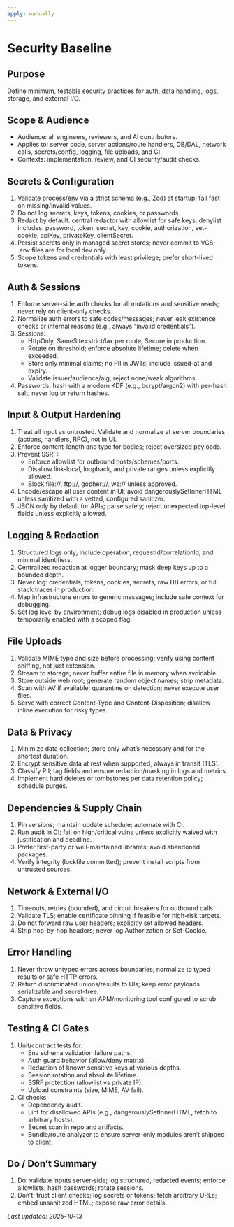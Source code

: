 ```yaml
---
apply: manually
---
```


# Security Baseline

## Purpose

Define minimum, testable security practices for auth, data handling, logs, storage, and external I/O.

## Scope & Audience

- Audience: all engineers, reviewers, and AI contributors.
- Applies to: server code, server actions/route handlers, DB/DAL, network calls, secrets/config, logging, file uploads, and CI.
- Contexts: implementation, review, and CI security/audit checks.

## Secrets & Configuration

1. Validate process/env via a strict schema (e.g., Zod) at startup; fail fast on missing/invalid values.
2. Do not log secrets, keys, tokens, cookies, or passwords.
3. Redact by default: central redactor with allowlist for safe keys; denylist includes: password, token, secret, key, cookie, authorization, set-cookie, apiKey, privateKey, clientSecret.
4. Persist secrets only in managed secret stores; never commit to VCS; .env files are for local dev only.
5. Scope tokens and credentials with least privilege; prefer short-lived tokens.

## Auth & Sessions

1. Enforce server-side auth checks for all mutations and sensitive reads; never rely on client-only checks.
2. Normalize auth errors to safe codes/messages; never leak existence checks or internal reasons (e.g., always “invalid credentials”).
3. Sessions:
   - HttpOnly, SameSite=strict/lax per route, Secure in production.
   - Rotate on threshold; enforce absolute lifetime; delete when exceeded.
   - Store only minimal claims; no PII in JWTs; include issued-at and expiry.
   - Validate issuer/audience/alg; reject none/weak algorithms.
4. Passwords: hash with a modern KDF (e.g., bcrypt/argon2) with per-hash salt; never log or return hashes.

## Input & Output Hardening

1. Treat all input as untrusted. Validate and normalize at server boundaries (actions, handlers, RPC), not in UI.
2. Enforce content-length and type for bodies; reject oversized payloads.
3. Prevent SSRF:
   - Enforce allowlist for outbound hosts/schemes/ports.
   - Disallow link-local, loopback, and private ranges unless explicitly allowed.
   - Block file://, ftp://, gopher://, ws:// unless approved.
4. Encode/escape all user content in UI; avoid dangerouslySetInnerHTML unless sanitized with a vetted, configured sanitizer.
5. JSON only by default for APIs; parse safely; reject unexpected top-level fields unless explicitly allowed.

## Logging & Redaction

1. Structured logs only; include operation, requestId/correlationId, and minimal identifiers.
2. Centralized redaction at logger boundary; mask deep keys up to a bounded depth.
3. Never log: credentials, tokens, cookies, secrets, raw DB errors, or full stack traces in production.
4. Map infrastructure errors to generic messages; include safe context for debugging.
5. Set log level by environment; debug logs disabled in production unless temporarily enabled with a scoped flag.

## File Uploads

1. Validate MIME type and size before processing; verify using content sniffing, not just extension.
2. Stream to storage; never buffer entire file in memory when avoidable.
3. Store outside web root; generate random object names; strip metadata.
4. Scan with AV if available; quarantine on detection; never execute user files.
5. Serve with correct Content-Type and Content-Disposition; disallow inline execution for risky types.

## Data & Privacy

1. Minimize data collection; store only what’s necessary and for the shortest duration.
2. Encrypt sensitive data at rest when supported; always in transit (TLS).
3. Classify PII; tag fields and ensure redaction/masking in logs and metrics.
4. Implement hard deletes or tombstones per data retention policy; schedule purges.

## Dependencies & Supply Chain

1. Pin versions; maintain update schedule; automate with CI.
2. Run audit in CI; fail on high/critical vulns unless explicitly waived with justification and deadline.
3. Prefer first-party or well-maintained libraries; avoid abandoned packages.
4. Verify integrity (lockfile committed); prevent install scripts from untrusted sources.

## Network & External I/O

1. Timeouts, retries (bounded), and circuit breakers for outbound calls.
2. Validate TLS; enable certificate pinning if feasible for high-risk targets.
3. Do not forward raw user headers; explicitly set allowed headers.
4. Strip hop-by-hop headers; never log Authorization or Set-Cookie.

## Error Handling

1. Never throw untyped errors across boundaries; normalize to typed results or safe HTTP errors.
2. Return discriminated unions/results to UIs; keep error payloads serializable and secret-free.
3. Capture exceptions with an APM/monitoring tool configured to scrub sensitive fields.

## Testing & CI Gates

1. Unit/contract tests for:
   - Env schema validation failure paths.
   - Auth guard behavior (allow/deny matrix).
   - Redaction of known sensitive keys at various depths.
   - Session rotation and absolute lifetime.
   - SSRF protection (allowlist vs private IP).
   - Upload constraints (size, MIME, AV fail).
2. CI checks:
   - Dependency audit.
   - Lint for disallowed APIs (e.g., dangerouslySetInnerHTML, fetch to arbitrary hosts).
   - Secret scan in repo and artifacts.
   - Bundle/route analyzer to ensure server-only modules aren’t shipped to client.

## Do / Don’t Summary

1. Do: validate inputs server-side; log structured, redacted events; enforce allowlists; hash passwords; rotate sessions.
2. Don’t: trust client checks; log secrets or tokens; fetch arbitrary URLs; embed unsanitized HTML; expose raw error details.

_Last updated: 2025-10-13_

